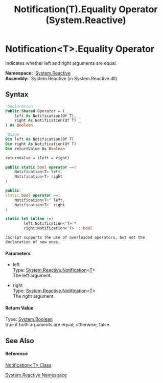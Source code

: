 ﻿---
title: Notification(T).Equality Operator  (System.Reactive)
TOCTitle: Equality Operator
ms:assetid: M:System.Reactive.Notification`1.op_Equality(System.Reactive.Notification{`0},System.Reactive.Notification{`0})
ms:mtpsurl: https://msdn.microsoft.com/en-us/library/Hh212142(v=VS.103)
ms:contentKeyID: 36069840
ms.date: 06/28/2011
mtps_version: v=VS.103
f1_keywords:
- System.Reactive.Notification`1.Equality
dev_langs:
- CSharp
- JScript
- VB
- FSharp
- c++
---

# Notification\<T\>.Equality Operator

Indicates whether left and right arguments are equal.

**Namespace:**  [System.Reactive](hh229356\(v=vs.103\).md)  
**Assembly:**  System.Reactive (in System.Reactive.dll)

## Syntax

``` vb
'Declaration
Public Shared Operator = ( _
    left As Notification(Of T), _
    right As Notification(Of T) _
) As Boolean
```

``` vb
'Usage
Dim left As Notification(Of T)
Dim right As Notification(Of T)
Dim returnValue As Boolean

returnValue = (left = right)
```

``` csharp
public static bool operator ==(
    Notification<T> left,
    Notification<T> right
)
```

``` c++
public:
static bool operator ==(
    Notification<T>^ left, 
    Notification<T>^ right
)
```

``` fsharp
static let inline (=)
        left:Notification<'T> * 
        right:Notification<'T>  : bool
```

``` jscript
JScript supports the use of overloaded operators, but not the declaration of new ones.
```

#### Parameters

  - left  
    Type: [System.Reactive.Notification](hh229462\(v=vs.103\).md)\<[T](hh229462\(v=vs.103\).md)\>  
    The left argument.  

<!-- end list -->

  - right  
    Type: [System.Reactive.Notification](hh229462\(v=vs.103\).md)\<[T](hh229462\(v=vs.103\).md)\>  
    The right argument.  

#### Return Value

Type: [System.Boolean](https://msdn.microsoft.com/en-us/library/a28wyd50)  
true if both arguments are equal; otherwise, false.  

## See Also

#### Reference

[Notification\<T\> Class](hh229462\(v=vs.103\).md)

[System.Reactive Namespace](hh229356\(v=vs.103\).md)


